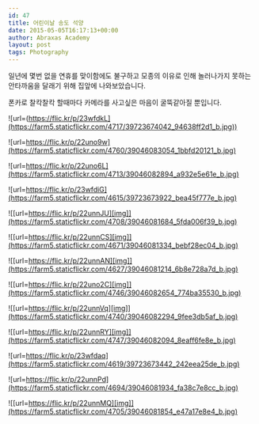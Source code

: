 ```yaml
---
id: 47
title: 어린이날 송도 석양
date: 2015-05-05T16:17:13+00:00
author: Abraxas Academy
layout: post
tags: Photography
---
```

일년에 몇번 없을 연휴를 맞이함에도 불구하고&nbsp;모종의 이유로 인해 놀러나가지 못하는 안타까움을 달래기 위해 집앞에 나와보았습니다.&nbsp;

폰카로 찰칵찰칵 할때마다 카메라를 사고싶은 마음이 굴뚝같아질 뿐입니다.



![url=(https://flic.kr/p/23wfdkL](https://farm5.staticflickr.com/4717/39723674042_94638ff2d1_b.jpg))



![url=https://flic.kr/p/22uno9w](https://farm5.staticflickr.com/4760/39046083054_1bbfd20121_b.jpg)

![url=https://flic.kr/p/22uno6L](https://farm5.staticflickr.com/4713/39046082894_a932e5e61e_b.jpg)

![url=https://flic.kr/p/23wfdiG](https://farm5.staticflickr.com/4615/39723673922_bea45f777e_b.jpg)

![[url=https://flic.kr/p/22unnJU][img]](https://farm5.staticflickr.com/4708/39046081684_5fda006f39_b.jpg)

![[url=https://flic.kr/p/22unnCS][img]](https://farm5.staticflickr.com/4671/39046081334_bebf28ec04_b.jpg)

![[url=https://flic.kr/p/22unnAN][img]](https://farm5.staticflickr.com/4627/39046081214_6b8e728a7d_b.jpg)

![[url=https://flic.kr/p/22uno2C][img]](https://farm5.staticflickr.com/4746/39046082654_774ba35530_b.jpg)

![[url=https://flic.kr/p/22unnVq][img]](https://farm5.staticflickr.com/4740/39046082294_9fee3db5af_b.jpg)

![[url=https://flic.kr/p/22unnRY][img]](https://farm5.staticflickr.com/4747/39046082094_8eaff6fe8e_b.jpg)

![url=https://flic.kr/p/23wfdaq](https://farm5.staticflickr.com/4619/39723673442_242eea25de_b.jpg)

![url=https://flic.kr/p/22unnPd](https://farm5.staticflickr.com/4694/39046081934_fa38c7e8cc_b.jpg)

![[url=https://flic.kr/p/22unnMQ][img]](https://farm5.staticflickr.com/4705/39046081854_e47a17e8e4_b.jpg)